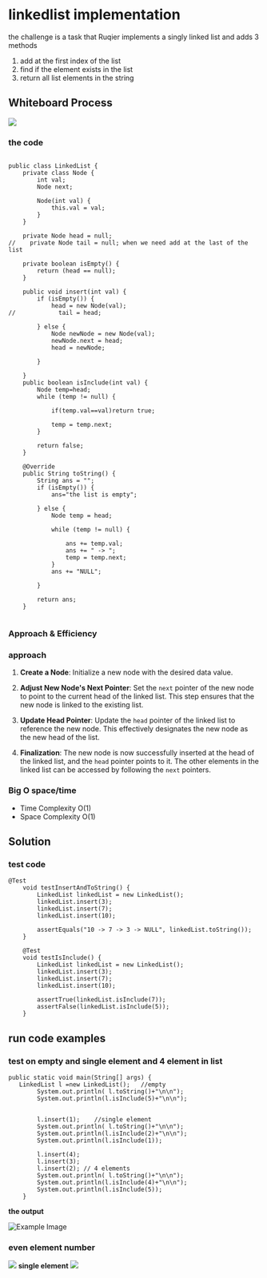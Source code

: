 # linkedlist implementation  
<!-- Description of the  -->
the challenge is a task that Ruqier implements a singly linked list and adds 3 methods 
<ol>
<li>add at the first index of the list </li>  
<li>find if the element exists in the list</li>
<li>return all list elements in the string </li> 
</ol>

## Whiteboard Process
<!-- Embedded whiteboard image -->
![](../linked-list/assets/null%20(6).png)
### the code

```

public class LinkedList {
    private class Node {
        int val;
        Node next;

        Node(int val) {
            this.val = val;
        }
    }

    private Node head = null;
//    private Node tail = null; when we need add at the last of the list

    private boolean isEmpty() {
        return (head == null);
    }

    public void insert(int val) {
        if (isEmpty()) {
            head = new Node(val);
//            tail = head;

        } else {
            Node newNode = new Node(val);
            newNode.next = head;
            head = newNode;

        }

    }
    public boolean isInclude(int val) {
        Node temp=head;
        while (temp != null) {

            if(temp.val==val)return true;

            temp = temp.next;
        }

        return false;
    }

    @Override
    public String toString() {
        String ans = "";
        if (isEmpty()) {
            ans="the list is empty";

        } else {
            Node temp = head;

            while (temp != null) {

                ans += temp.val;
                ans += " -> ";
                temp = temp.next;
            }
            ans += "NULL";

        }

        return ans;
    }


```

### Approach & Efficiency
<!-- What approach did you take? Why? What is the Big O space/time for this approach? -->
### approach
1. **Create a Node**: Initialize a new node with the desired data value.

2. **Adjust New Node's Next Pointer**: Set the `next` pointer of the new node to point to the current head of the linked list. This step ensures that the new node is linked to the existing list.

3. **Update Head Pointer**: Update the `head` pointer of the linked list to reference the new node. This effectively designates the new node as the new head of the list.

4. **Finalization**: The new node is now successfully inserted at the head of the linked list, and the `head` pointer points to it. The other elements in the linked list can be accessed by following the `next` pointers.


### Big O space/time
 * Time Complexity  O(1)
 * Space Complexity O(1)
## Solution
<!-- Show how to run your code, and examples of it in action -->
### test code 
```
@Test
    void testInsertAndToString() {
        LinkedList linkedList = new LinkedList();
        linkedList.insert(3);
        linkedList.insert(7);
        linkedList.insert(10);

        assertEquals("10 -> 7 -> 3 -> NULL", linkedList.toString());
    }

    @Test
    void testIsInclude() {
        LinkedList linkedList = new LinkedList();
        linkedList.insert(3);
        linkedList.insert(7);
        linkedList.insert(10);

        assertTrue(linkedList.isInclude(7));
        assertFalse(linkedList.isInclude(5));
    }

``` 

## run code examples 

### **test on empty and single element and 4 element in list**

```
public static void main(String[] args) {
   LinkedList l =new LinkedList();   //empty
        System.out.println( l.toString()+"\n\n"); 
        System.out.println(l.isInclude(5)+"\n\n");
        
        
        l.insert(1);    //single element 
        System.out.println( l.toString()+"\n\n");  
        System.out.println(l.isInclude(2)+"\n\n");
        System.out.println(l.isInclude(1));

        l.insert(4);
        l.insert(3);
        l.insert(2); // 4 elements 
        System.out.println( l.toString()+"\n\n");
        System.out.println(l.isInclude(4)+"\n\n");
        System.out.println(l.isInclude(5));
    }

```
**the output**

![Example Image](../linked-list/assets/output.png)

### **even element number**
![](../DS_Array/assets/test2.png)
**single element**
![](../DS_Array/assets/test3.png)